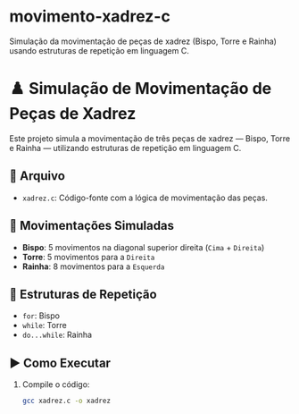# movimento-xadrez-c
Simulação da movimentação de peças de xadrez (Bispo, Torre e Rainha) usando estruturas de repetição em linguagem C.
# ♟️ Simulação de Movimentação de Peças de Xadrez

Este projeto simula a movimentação de três peças de xadrez — Bispo, Torre e Rainha — utilizando estruturas de repetição em linguagem C.

## 📄 Arquivo

- `xadrez.c`: Código-fonte com a lógica de movimentação das peças.

## 🔁 Movimentações Simuladas

- **Bispo**: 5 movimentos na diagonal superior direita (`Cima` + `Direita`)
- **Torre**: 5 movimentos para a `Direita`
- **Rainha**: 8 movimentos para a `Esquerda`

## 🧠 Estruturas de Repetição

- `for`: Bispo
- `while`: Torre
- `do...while`: Rainha

## ▶️ Como Executar

1. Compile o código:
   ```bash
   gcc xadrez.c -o xadrez
